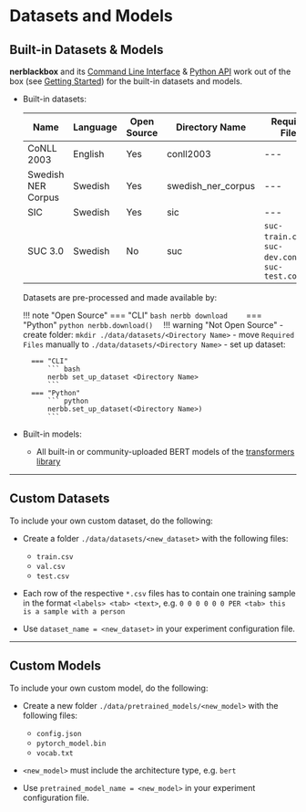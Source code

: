 # Datasets and Models

## Built-in Datasets & Models

**nerblackbox** and its [Command Line Interface](../cli) & [Python API](../python_api) work out of the box (see [Getting Started](../getting_started)) for the built-in datasets and models.


- Built-in datasets:

    | Name               | Language | Open Source | Directory Name     | Required Files |                
    |---                 |---       |---          |---                 |---             |
    | CoNLL 2003         | English  | Yes         | conll2003          | ---            |
    | Swedish NER Corpus | Swedish  | Yes         | swedish_ner_corpus | ---            |
    | SIC                | Swedish  | Yes         | sic                | ---            |
    | SUC 3.0            | Swedish  | No          | suc                | `suc-train.conll`, `suc-dev.conll`, `suc-test.conll`                |

    Datasets are pre-processed and made available by:
  
    !!! note "Open Source"
        === "CLI"
            ``` bash
            nerbb download    
            ```
        === "Python"
            ``` python
            nerbb.download()  
            ```
    !!! warning "Not Open Source"
        - create folder: `mkdir ./data/datasets/<Directory Name>`
        - move `Required Files` manually to `./data/datasets/<Directory Name>`
        - set up dataset:
              
        === "CLI"
            ``` bash
            nerbb set_up_dataset <Directory Name>
            ```
        === "Python"
            ``` python
            nerbb.set_up_dataset(<Directory Name>)  
            ```
  
- Built-in models:

    - All built-in or community-uploaded BERT models of the [transformers library](https://huggingface.co/transformers/)

-----------
## Custom Datasets

To include your own custom dataset, do the following:

- Create a folder ``./data/datasets/<new_dataset>`` with the following files:

    - ``train.csv``
    - ``val.csv``
    - ``test.csv``
- Each row of the respective ``*.csv`` files has to contain one training sample in the format
  ``<labels> <tab> <text>``,
  e.g. ``0 0 0 0 0 0 PER <tab> this is a sample with a person``

- Use ``dataset_name = <new_dataset>`` in your experiment configuration file.

<!---
TODO
Own custom datasets can also be created programmatically (like the :ref:`Built-in datasets <builtindatasets>`):
- (todo: revise the following)
- Create a new module ``./data/datasets/formatter/<new_dataset>_formatter.py``
- Derive the class ``<NewDataset>Formatter`` from ``BaseFormatter`` and implement the abstract base methods
- (todo: additional instructions needed here)
--->

-----------
## Custom Models

To include your own custom model, do the following:

- Create a new folder ``./data/pretrained_models/<new_model>`` with the following files:

    - ``config.json``
    - ``pytorch_model.bin``
    - ``vocab.txt``

- ``<new_model>`` must include the architecture type, e.g. ``bert``

- Use ``pretrained_model_name = <new_model>`` in your experiment configuration file.
